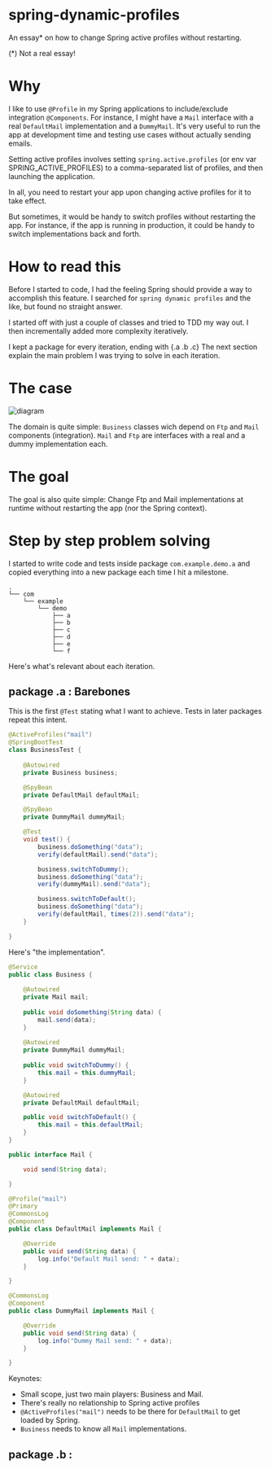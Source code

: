 # spring-dynamic-profiles
An essay* on how to change Spring active profiles without restarting.

(*) Not a real essay!

# Why

I like to use `@Profile` in my Spring applications to include/exclude integration `@Components`.
For instance, I might have a `Mail` interface with a real `DefaultMail` implementation and a `DummyMail`.
It's very useful to run the app at development time and testing use cases without actually sending emails.

Setting active profiles involves setting `spring.active.profiles` (or env var SPRING_ACTIVE_PROFILES)
to a comma-separated list of profiles, and then launching the application.

In all, you need to restart your app upon changing active profiles for it to take effect.

But sometimes, it would be handy to switch profiles without restarting the app.
For instance, if the app is running in production,  it could be handy to switch implementations back and forth.

# How to read this

Before I started to code, I had the feeling Spring should provide a way to accomplish this feature.
I searched for `spring dynamic profiles` and the like, but found no straight answer.

I started off with just a couple of classes and tried to TDD my way out.
I then incrementally added more complexity iteratively.

I kept a package for every iteration, ending with {.a .b .c}
The next section explain the main problem I was trying to solve in each iteration.

# The case

![diagram](http://yuml.me/3b1fc7df.png)

The domain is quite simple: `Business` classes wich depend on `Ftp` and `Mail` components (integration).
`Mail` and `Ftp` are interfaces with a real and a dummy implementation each.

# The goal

The goal is also quite simple: Change Ftp and Mail implementations at runtime without restarting the app (nor the Spring context).

# Step by step problem solving

I started to write code and tests inside package `com.example.demo.a` and copied everything into a new package each time I hit a milestone.

```
.
└── com
    └── example
        └── demo
            ├── a
            ├── b
            ├── c
            ├── d
            ├── e
            └── f
```

Here's what's relevant about each iteration.

## package .a : Barebones

This is the first `@Test` stating what I want to achieve.
Tests in later packages repeat this intent.

```java
@ActiveProfiles("mail")
@SpringBootTest
class BusinessTest {
	
	@Autowired
	private Business business;

	@SpyBean
	private DefaultMail defaultMail;

	@SpyBean
	private DummyMail dummyMail;

	@Test
	void test() {
		business.doSomething("data");
		verify(defaultMail).send("data");

		business.switchToDummy();
		business.doSomething("data");
		verify(dummyMail).send("data");

		business.switchToDefault();
		business.doSomething("data");
		verify(defaultMail, times(2)).send("data");
	}

}
``` 

Here's "the implementation".

```java
@Service
public class Business {
	
	@Autowired
	private Mail mail;
	
	public void doSomething(String data) {
		mail.send(data);
	}
	
	@Autowired
	private DummyMail dummyMail;
	
	public void switchToDummy() {
		this.mail = this.dummyMail;
	}

	@Autowired
	private DefaultMail defaultMail;

	public void switchToDefault() {
		this.mail = this.defaultMail;
	}
}
```

```java
public interface Mail {

	void send(String data);

}
```

```java
@Profile("mail")
@Primary
@CommonsLog
@Component
public class DefaultMail implements Mail {

	@Override
	public void send(String data) {
		log.info("Default Mail send: " + data);
	}

}
```

```java
@CommonsLog
@Component
public class DummyMail implements Mail {

	@Override
	public void send(String data) {
		log.info("Dummy Mail send: " + data);
	}

}
```


Keynotes:
- Small scope, just two main players: Business and Mail.
- There's really no relationship to Spring active profiles
- `@ActiveProfiles("mail")` needs to be there for `DefaultMail` to get loaded by Spring.
- `Business` needs to know all `Mail` implementations.

## package .b : 
